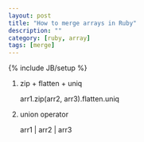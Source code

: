 ```yaml
---
layout: post
title: "How to merge arrays in Ruby"
description: ""
category: [ruby, array]
tags: [merge]
---
```

{% include JB/setup %}

1. zip + flatten + uniq

    arr1.zip(arr2, arr3).flatten.uniq


2. union operator

    arr1 | arr2 | arr3 
